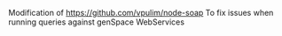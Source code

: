 Modification of https://github.com/vpulim/node-soap
To fix issues when running queries against genSpace WebServices
